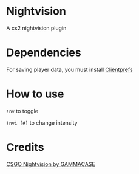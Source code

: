 # Nightvision
A cs2 nightvision plugin

# Dependencies
For saving player data, you must install [Clientprefs](https://github.com/Cruze03/Clientprefs)

# How to use
`!nv` to toggle

`!nvi [#]` to change intensity

# Credits
[CSGO Nightvision by GAMMACASE](https://github.com/GAMMACASE/NightVision)
